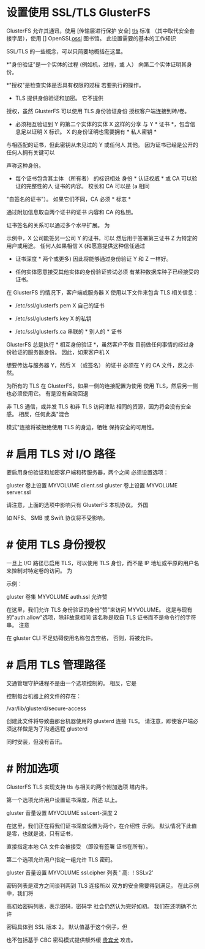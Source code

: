 # 设置使用 SSL/TLS GlusterFS

GlusterFS 允许其通讯，使用 [传输层进行保护
安全] [tls] 标准 （其中取代安全套接字层），使用
[] OpenSSL[ossl] 图书馆。 此设置需要的基本的工作知识

SSL/TLS 的一些概念，可以只简要地概括在这里。

*"身份验证"是一个实体的过程 (例如机，过程，或
人） 向第二个实体证明其身份。

*"授权"是检查实体是否具有权限的过程
若要执行的操作。

* TLS 提供身份验证和加密。 它不提供

授权，虽然 GlusterFS 可以使用 TLS 身份验证身份
授权客户端连接到砖/卷。

* 必须相互验证到 Y 的第二个实体的实体 X 这样的分享
与 Y * 证书 *，包含信息足以证明 X
标识。 X 的身份证明也需要拥有 * 私人密钥 *

与相匹配的证书，但此密钥从未见过的 Y 或任何人
其他。 因为证书已经是公开的任何人拥有关键可以

声称这种身份。

* 每个证书包含其主体 （所有者） 的标识相处
身份 * 认证权威 * 或 CA 可以验证的完整性的人
证书的内容。 校长和 CA 可以是 (a 相同

"自签名的证书"）。 如果它们不同，CA 必须 * 标志 *

通过附加信息取自两个证书的证书
内容和 CA 的私钥。

证书签名的关系可以通过多个水平扩展。 为

示例中，X 公司能签另一公司 Y 的证书，可以
然后用于签署第三证书 Z 为特定的用户或用途。
任何人如果相信 X (和愿意提供这种信任通过
* 证书深度 * 两个或更多) 因此将能够通过身份验证
Y 和 Z 一样好。

* 任何实体愿意接受其他实体的身份验证尝试必须
有某种数据库种子已经接受的证书。

在 GlusterFS 的情况下，客户端或服务器 X 使用以下文件来包含
TLS 相关信息︰

* /etc/ssl/glusterfs.pem X 自己的证书

* /etc/ssl/glusterfs.key X 的私钥

* /etc/ssl/glusterfs.ca 串联的 * 别人的 * 证书

GlusterFS 总是执行 * 相互身份验证 *，虽然客户不做
目前做任何事情的经过身份验证的服务器身份。 因此，如果客户机 X

想要传达与服务器 Y，然后 X （或签名） 的证书
必须在 Y 的 CA 文件，反之亦然。

为所有的 TLS 在 GlusterFS，如果一侧的连接配置为使用
使用 TLS，然后另一侧也必须使用它。 有是没有自动回退

非 TLS 通信，或并发 TLS 和非 TLS 访问津贴
相同的资源，因为将会没有安全感。 相反，任何此类"混合

模式"连接将被拒绝使用 TLS 的身边，牺牲
保持安全的可用性。

# # 启用 TLS 对 I/O 路径

要启用身份验证和加密客户端和砖服务器，两个之间
必须设置选项︰

gluster 卷上设置 MYVOLUME client.ssl
gluster 卷上设置 MYVOLUME server.ssl

请注意，上面的选项中影响只有 GlusterFS 本机协议。 外国

如 NFS、 SMB 或 Swift 协议将不受影响。

# # 使用 TLS 身份授权

一旦上 I/O 路径已启用 TLS，可以使用 TLS 身份，而不是
IP 地址或平原的用户名来控制对特定卷的访问。 为

示例︰

gluster 卷集 MYVOLUME auth.ssl 允许赞

在这里，我们允许 TLS 身份验证的身份"赞"来访问 MYVOLUME。
这是与现有的"auth.allow"选项，除非故意相同
该名称是取自 TLS 证书而不是命令行的字符串。 注意

在 gluster CLI 不足妨碍使用名称包含空格，
否则，将被允许。

# # 启用 TLS 管理路径

交通管理守护进程不是由一个选项控制的。 相反，它是

控制每台机器上的文件的存在︰

/var/lib/glusterd/secure-access

创建此文件将导致由那台机器使用的 glusterd 连接
TLS。 请注意，即使客户端必须这样做是为了沟通远程 glusterd

同时安装，但没有音讯。

# # 附加选项

GlusterFS TLS 实现支持 tls 与相关的两个附加选项
塔内件。

第一个选项允许用户设置证书深度，所述
以上。

gluster 音量设置 MYVOLUME ssl.cert-深度 2

在这里，我们正在将我们证书深度设置为两个，在介绍性
示例。 默认情况下此值是零，也就是说，只有证书，

直接指定本地 CA 文件会被接受 （即没有签署
证书在所有）。

第二个选项允许用户指定一组允许 TLS 密码。

gluster 音量设置 MYVOLUME ssl.cipher 列表 ' 高: ！SSLv2'


密码列表是双方之间谈判两到 TLS 连接所以
双方的安全需要得到满足。 在此示例中，我们将

高初始密码列表，表示密码，密码学
社会仍然认为完好如初。 我们在还明确不允许

密码具体到 SSL 版本 2。 默认值基于这个例子，但

也不包括基于 CBC 密码模式提供额外缓
[贵宾犬][公安] 攻击。


[tls]: http://tools.ietf.org/html/rfc5246
[ossl]: https://www.openssl.org/
[公安]: http://web.nvd.nist.gov/view/vuln/detail?vulnId=CVE-2014-3566

